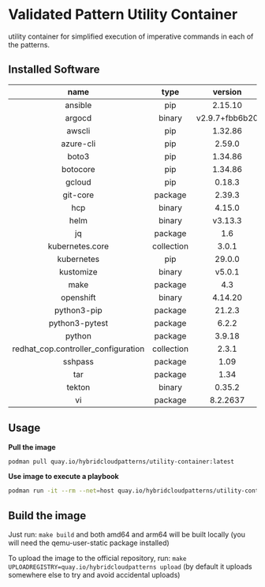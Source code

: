 # Validated Pattern Utility Container

utility container for simplified execution of imperative commands in each of the patterns.


## Installed Software

|               name                |  type    |   version    |
|:---------------------------------:|:--------:|:------------:|
|ansible                            |pip       |2.15.10       |
|argocd                             |binary    |v2.9.7+fbb6b20|
|awscli                             |pip       |1.32.86       |
|azure-cli                          |pip       |2.59.0        |
|boto3                              |pip       |1.34.86       |
|botocore                           |pip       |1.34.86       |
|gcloud                             |pip       |0.18.3        |
|git-core                           |package   |2.39.3        |
|hcp                                |binary    |4.15.0        |
|helm                               |binary    |v3.13.3       |
|jq                                 |package   |1.6           |
|kubernetes.core                    |collection|3.0.1         |
|kubernetes                         |pip       |29.0.0        |
|kustomize                          |binary    |v5.0.1        |
|make                               |package   |4.3           |
|openshift                          |binary    |4.14.20       |
|python3-pip                        |package   |21.2.3        |
|python3-pytest                     |package   |6.2.2         |
|python                             |package   |3.9.18        |
|redhat_cop.controller_configuration|collection|2.3.1         |
|sshpass                            |package   |1.09          |
|tar                                |package   |1.34          |
|tekton                             |binary    |0.35.2        |
|vi                                 |package   |8.2.2637      |

## Usage
**Pull the image**
```bash
podman pull quay.io/hybridcloudpatterns/utility-container:latest
```

**Use image to execute a playbook**
```bash
podman run -it --rm --net=host quay.io/hybridcloudpatterns/utility-container:latest ansible-playbook <playbook>.yml
```

## Build the image
Just run: `make build` and both amd64 and arm64 will be built locally (you will need the qemu-user-static package installed)

To upload the image to the official repository, run: `make UPLOADREGISTRY=quay.io/hybridcloudpatterns upload` (by default it uploads somewhere else
to try and avoid accidental uploads)

